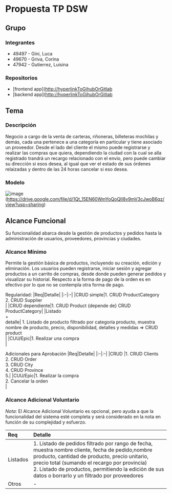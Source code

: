 # Propuesta TP DSW

## Grupo
### Integrantes
* 49497 - Gini, Luca
* 49670 - Griva, Corina
* 47942 - Gutierrez, Luisina
  
### Repositorios
* [frontend app]([http://hyperlinkToGihubOrGitlab](https://github.com/luisinagutierrez/Desarrollo-front)
* [backend app]([http://hyperlinkToGihubOrGitlab](https://github.com/luisinagutierrez/Desarrollo-back)

## Tema
### Descripción
Negocio a cargo de la venta de carteras, riñoneras, billeteras mochilas y demás, cada una pertenece a una categoría en particular y tiene asociado un proveedor. Desde el lado del cliente el mismo puede registrarse y realizar las compras que quiera, dependiendo la ciudad con la cual se alla registrado trandrá un recargo relacionado con el envio, pero puede cambiar su dirección si esos desea, al igual que ver el estado de sus órdenes relaizadas y dentro de las 24 horas cancelar si eso desea.

### Modelo
![image](https://github.com/luisinagutierrez/TpDesarrolloGriva-Gutierrez/assets/111407721/703448fe-fde7-48d7-bcbf-3d8be3025000)
(https://drive.google.com/file/d/1Qt_15EN60WmYoQoQII8v9mV3cJwoB6qz/view?usp=sharing)

## Alcance Funcional 
Su funcionalidad abarca desde la gestión de productos y pedidos hasta la administración de usuarios, proveedores, provincias y ciudades.

### Alcance Mínimo
Permite la gestión básica de productos, incluyendo su creación, edición y eliminación. Los usuarios pueden registrarse, iniciar sesión y agregar productos a un carrito de compras, desde donde pueden generar pedidos y visualizar su historial. Respecto a la forma de pago de la orden es en efectivo por lo que no se contempla otra forma de pago.

Regularidad:
|Req|Detalle|
|:-|:-|
|CRUD simple|1. CRUD ProductCategory<br>2. CRUD  Supplier<br>|
|CRUD dependiente|1. CRUD Product {depende de} CRUD ProductCategory|
|Listado<br>+<br>detalle| 1. Listado de producto filtrado por categoría producto, muestra nombre de producto, precio, disponibilidad, detalles y medidas => CRUD product<br> |
|CUU/Epic|1. Realizar una compra<br>|


Adicionales para Aprobación
|Req|Detalle|
|:-|:-|
|CRUD |1. CRUD Clients<br>2. CRUD Order<br>3. CRUD City<br>4. CRUD Province<br>5.|
|CUU/Epic|1. Realizar la compra<br>2. Cancelar la orden<br>|


### Alcance Adicional Voluntario

*Nota*: El Alcance Adicional Voluntario es opcional, pero ayuda a que la funcionalidad del sistema esté completa y será considerado en la nota en función de su complejidad y esfuerzo.

|Req|Detalle|
|:-|:-|
|Listados |1. Listado de pedidos filtrado por rango de fecha, muestra nombre cliente, fecha de pedido,nombre producto, cantidad de producto, precio unitario, precio total (sumando el recargo por provincia)<br>2. Listado de productos, permitiendo la edición de sus datos o borrarlo y un filtrado por proveedores
|Otros|-|

